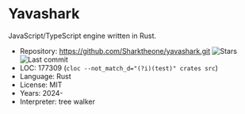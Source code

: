 # Yavashark

JavaScript/TypeScript engine written in Rust.

* Repository:  https://github.com/Sharktheone/yavashark.git <span class="shields"><img src="https://img.shields.io/github/stars/Sharktheone/yavashark?label=&style=flat-square" alt="Stars" title="Stars"><img src="https://img.shields.io/github/last-commit/Sharktheone/yavashark?label=&style=flat-square" alt="Last commit" title="Last commit"></span>
* LOC:         177309 (`cloc --not_match_d="(?i)(test)" crates src`)
* Language:    Rust
* License:     MIT
* Years:       2024-
* Interpreter: tree walker
